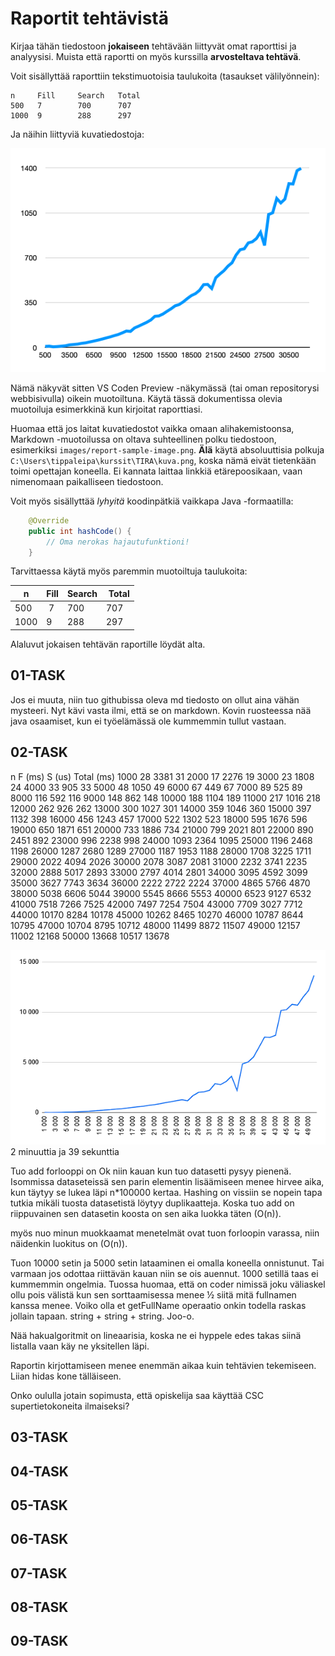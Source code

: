 # Raportit tehtävistä

Kirjaa tähän tiedostoon **jokaiseen** tehtävään liittyvät omat raporttisi ja analyysisi. Muista että raportti on myös kurssilla **arvosteltava tehtävä**.

Voit sisällyttää raporttiin tekstimuotoisia taulukoita (tasaukset välilyönnein):

```
n     Fill     Search   Total
500   7        700      707
1000  9        288      297
```

Ja näihin liittyviä kuvatiedostoja:

![Esimerkkikuva](report-sample-image.png)

Nämä näkyvät sitten VS Coden Preview -näkymässä (tai oman repositorysi webbisivulla) oikein muotoiltuna. Käytä tässä dokumentissa olevia muotoiluja esimerkkinä kun kirjoitat raporttiasi. 

Huomaa että jos laitat kuvatiedostot vaikka omaan alihakemistoonsa, Markdown -muotoilussa on oltava suhteellinen polku tiedostoon, esimerkiksi `images/report-sample-image.png`. **Älä** käytä absoluuttisia polkuja `C:\Users\tippaleipa\kurssit\TIRA\kuva.png`, koska nämä eivät tietenkään toimi opettajan koneella. Ei kannata laittaa linkkiä etärepoosikaan, vaan nimenomaan paikalliseen tiedostoon.

Voit myös sisällyttää *lyhyitä* koodinpätkiä vaikkapa Java -formaatilla:

```Java
	@Override
	public int hashCode() {
		// Oma nerokas hajautufunktioni!
	}
```
Tarvittaessa käytä myös paremmin muotoiltuja taulukoita:

| n	| Fill	| Search	| Total |
|-----|--------|--------|-------|
| 500	 | 7	| 700	| 707 |
| 1000 |	9	| 288	| 297 | 

Alaluvut jokaisen tehtävän raportille löydät alta.


## 01-TASK
Jos ei muuta, niin tuo githubissa oleva md tiedosto on ollut aina vähän mysteeri. Nyt kävi vasta ilmi, että se on markdown.
Kovin ruosteessa nää java osaamiset, kun ei työelämässä ole kummemmin tullut vastaan.

## 02-TASK
n       F (ms)  S (us)  Total (ms)
1000    28      3381    31
2000    17      2276    19
3000    23      1808    24
4000    33      905     33
5000    48      1050    49
6000    67      449     67
7000    89      525     89
8000    116     592     116
9000    148     862     148
10000   188     1104    189
11000   217     1016    218
12000   262     926     262
13000   300     1027    301
14000   359     1046    360
15000   397     1132    398
16000   456     1243    457
17000   522     1302    523
18000   595     1676    596
19000   650     1871    651
20000   733     1886    734
21000   799     2021    801
22000   890     2451    892
23000   996     2238    998
24000   1093    2364    1095
25000   1196    2468    1198
26000   1287    2680    1289
27000   1187    1953    1188
28000   1708    3225    1711
29000   2022    4094    2026
30000   2078    3087    2081
31000   2232    3741    2235
32000   2888    5017    2893
33000   2797    4014    2801
34000   3095    4592    3099
35000   3627    7743    3634
36000   2222    2722    2224
37000   4865    5766    4870
38000   5038    6606    5044
39000   5545    8666    5553
40000   6523    9127    6532
41000   7518    7266    7525
42000   7497    7254    7504
43000   7709    3027    7712
44000   10170   8284    10178
45000   10262   8465    10270
46000   10787   8644    10795
47000   10704   8795    10712
48000   11499   8872    11507
49000   12157   11002   12168
50000   13668   10517   13678

![Käyrä](raporttikuva.png)
2 minuuttia ja 39 sekunttia

Tuo add forlooppi on Ok niin kauan kun tuo datasetti pysyy pienenä. Isommissa dataseteissä sen parin elementin lisäämiseen menee hirvee aika, kun täytyy se lukea läpi n*100000 kertaa.
Hashing on vissiin se nopein tapa tutkia mikäli tuosta datasetistä löytyy duplikaatteja.
Koska tuo add on riippuvainen sen datasetin koosta on sen aika luokka täten (O(n)).

myös nuo minun muokkaamat menetelmät ovat tuon forloopin varassa, niin näidenkin luokitus on (O(n)).

Tuon 10000 setin ja 5000 setin lataaminen ei omalla koneella onnistunut. Tai varmaan jos odottaa riittävän kauan niin se ois auennut. 
1000 setillä taas ei kummemmin ongelmia. Tuossa huomaa, että on coder nimissä joku väliaskel ollu pois välistä kun sen sorttaamisessa menee ½ siitä mitä fullnamen kanssa menee.
Voiko olla et getFullName operaatio onkin todella raskas jollain tapaan. string + string + string. Joo-o.

Nää hakualgoritmit on lineaarisia, koska ne ei hyppele edes takas siinä listalla vaan käy ne yksitellen läpi.

Raportin kirjottamiseen menee enemmän aikaa kuin tehtävien tekemiseen. Liian hidas kone tälläiseen.

Onko oululla jotain sopimusta, että opiskelija saa käyttää CSC supertietokoneita ilmaiseksi?

## 03-TASK

## 04-TASK

## 05-TASK

## 06-TASK

## 07-TASK

## 08-TASK

## 09-TASK
